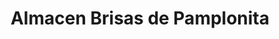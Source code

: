 ---
title: "Almacen Brisas de Pamplonita"
url: /belen/almacen-brisas-de-pamplonita/
shop: Schreibwaren
---